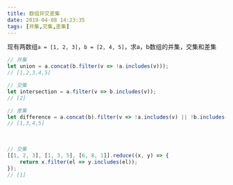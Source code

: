 ```yaml
---
title: 数组并交差集
date: 2019-04-08 14:23:35
tags: [并集,交集,差集]
---
```


现有两数组`a = [1, 2, 3]`，`b = [2, 4, 5]`，求a，b数组的并集，交集和差集

```javascript
// 并集
let union = a.concat(b.filter(v => !a.includes(v)));
// [1,2,3,4,5]

// 交集
let intersection = a.filter(v => b.includes(v));
// [2]

// 差集
let difference = a.concat(b).filter(v => !a.includes(v) || !b.includes(v));
// [1,3,4,5]
```

<!--more-->

<br/>



```javascript
// 交集
[[1, 2, 3], [1, 3, 5], [6, 8, 1]].reduce((x, y) => {
    return x.filter(el => y.includes(el));
});
// [1]
```



